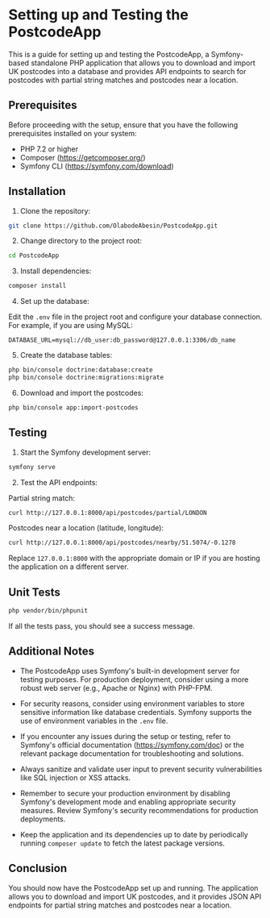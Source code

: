 # Setting up and Testing the PostcodeApp

This is a guide for setting up and testing the PostcodeApp, a Symfony-based standalone PHP application that allows you to download and import UK postcodes into a database and provides API endpoints to search for postcodes with partial string matches and postcodes near a location.

## Prerequisites

Before proceeding with the setup, ensure that you have the following prerequisites installed on your system:

- PHP 7.2 or higher
- Composer (https://getcomposer.org/)
- Symfony CLI (https://symfony.com/download)

## Installation

1. Clone the repository:

```bash
git clone https://github.com/OlabodeAbesin/PostcodeApp.git
```

2. Change directory to the project root:

```bash
cd PostcodeApp
```

3. Install dependencies:

```bash
composer install
```

4. Set up the database:

Edit the `.env` file in the project root and configure your database connection. For example, if you are using MySQL:

```
DATABASE_URL=mysql://db_user:db_password@127.0.0.1:3306/db_name
```

5. Create the database tables:

```bash
php bin/console doctrine:database:create
php bin/console doctrine:migrations:migrate
```

6. Download and import the postcodes:

```bash
php bin/console app:import-postcodes
```

## Testing

1. Start the Symfony development server:

```bash
symfony serve
```

2. Test the API endpoints:

Partial string match:

```bash
curl http://127.0.0.1:8000/api/postcodes/partial/LONDON
```

Postcodes near a location (latitude, longitude):

```bash
curl http://127.0.0.1:8000/api/postcodes/nearby/51.5074/-0.1278
```

Replace `127.0.0.1:8000` with the appropriate domain or IP if you are hosting the application on a different server.

## Unit Tests

```bash
php vendor/bin/phpunit
```
If all the tests pass, you should see a success message. 

## Additional Notes

- The PostcodeApp uses Symfony's built-in development server for testing purposes. For production deployment, consider using a more robust web server (e.g., Apache or Nginx) with PHP-FPM.

- For security reasons, consider using environment variables to store sensitive information like database credentials. Symfony supports the use of environment variables in the `.env` file.

- If you encounter any issues during the setup or testing, refer to Symfony's official documentation (https://symfony.com/doc) or the relevant package documentation for troubleshooting and solutions.

- Always sanitize and validate user input to prevent security vulnerabilities like SQL injection or XSS attacks.

- Remember to secure your production environment by disabling Symfony's development mode and enabling appropriate security measures. Review Symfony's security recommendations for production deployments.

- Keep the application and its dependencies up to date by periodically running `composer update` to fetch the latest package versions.

## Conclusion

You should now have the PostcodeApp set up and running. The application allows you to download and import UK postcodes, and it provides JSON API endpoints for partial string matches and postcodes near a location.